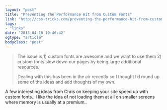 ```yaml
---
layout: "post"
title: "Preventing the Performance Hit from Custom Fonts"
link: "http://css-tricks.com/preventing-the-performance-hit-from-custom-fonts/?utm_source=dlvr.it&utm_medium=facebook"
tags: 
- "links"
date: "2013-04-18 19:46:42"
ogtype: "article"
bodyclass: "post"
---
```


> The issue is 1) custom fonts are awesome and we want to use them 2) custom fonts slow down our pages by being large additional resources.
> 
> Dealing with this has been in the air recently so I thought I’d round up some of the ideas and add thoughts of my own.

A few interesting ideas from Chris on keeping your site speed up with custom fonts.. I like the idea of not loading them at all on smaller screens where memory is usually at a premium..